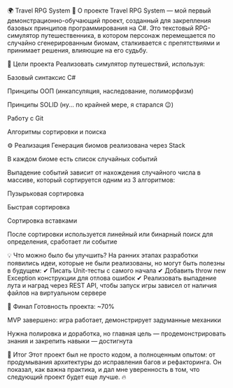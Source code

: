 🌍 Travel RPG System
📌 О проекте
Travel RPG System — мой первый демонстрационно-обучающий проект, созданный для закрепления базовых принципов программирования на C#. Это текстовый RPG-симулятор путешественника, в котором персонаж перемещается по случайно сгенерированным биомам, сталкивается с препятствиями и принимает решения, влияющие на его судьбу.

🎯 Цели проекта
Реализовать симулятор путешествий, используя:

Базовый синтаксис C#

Принципы ООП (инкапсуляция, наследование, полиморфизм)

Принципы SOLID (ну... по крайней мере, я старался 😉)

Работу с Git

Алгоритмы сортировки и поиска

⚙ Реализация
Генерация биомов реализована через Stack

В каждом биоме есть список случайных событий

Выпадение событий зависит от нахождения случайного числа в массиве, который сортируется одним из 3 алгоритмов:

Пузырьковая сортировка

Быстрая сортировка

Сортировка вставками

После сортировки используется линейный или бинарный поиск для определения, сработает ли событие

💡 Что можно было бы улучшить?
На ранних этапах разработки появились идеи, которые не были реализованы, но могут быть полезны в будущем:
✔ Писать Unit-тесты с самого начала
✔ Добавить throw new Exception конструкции для отлова ошибок
✔ Реализовать выпадение лута и наград через REST API, чтобы запуск игры зависел от наличия файлов на виртуальном сервере

🚀 Финал
Готовность проекта: ~70%

MVP завершено: игра работает, демонстрирует задуманные механики

Нужна полировка и доработка, но главная цель — продемонстрировать знания и закрепить навыки — достигнута

📌 Итог
Этот проект был не просто кодом, а полноценным опытом: от продумывания архитектуры до исправления багов и рефакторинга. Он показал, как важна практика, и дал мне уверенность в том, что следующий проект будет еще лучше. 🔥
